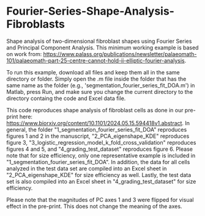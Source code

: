 # Fourier-Series-Shape-Analysis-Fibroblasts
Shape analysis of two-dimensional fibroblast shapes using Fourier Series and Principal Component Analysis. This minimum working example is based on work from: https://www.palass.org/publications/newsletter/palaeomath-101/palaeomath-part-25-centre-cannot-hold-ii-elliptic-fourier-analysis.

To run this example, download all files and keep them all in the same directory or folder. Simply open the .m file inside the folder that has the same name as the folder (e.g., 'segmentation_fourier_series_fit_DOA.m') in Matlab, press Run, and make sure you change the current directory to the directory containg the code and Excel data file. 

This code reproduces shape analysis of fibroblast cells as done in our pre-print here: https://www.biorxiv.org/content/10.1101/2024.05.15.594418v1.abstract. In general, the folder "1_segmentation_fourier_series_fit_DOA" reproduces figures 1 and 2 in the manuscript, "2_PCA_eigenshape_KDE" reproduces figure 3, "3_logistic_regression_model_k_fold_cross_validation" reproduces figures 4 and 5, and "4_grading_test_dataset" reproduces figure 6. Please note that for size efficiency, only one representative example is included in "1_segmentation_fourier_series_fit_DOA". In addition, the data for all cells analyzed in the test data set are compiled into an Excel sheet in "2_PCA_eigenshape_KDE" for size efficiency as well. Lastly, the test data set is also compiled into an Excel sheet in "4_grading_test_dataset" for size efficiency. 


Please note that the magnitudes of PC axes 1 and 3 were flipped for visual effect in the pre-print. This does not change the meaning of the axes.  
